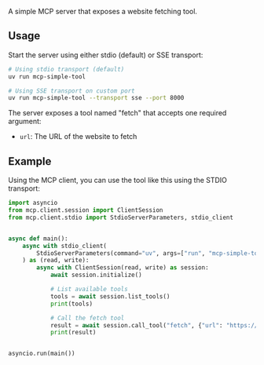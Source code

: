 
A simple MCP server that exposes a website fetching tool.

## Usage

Start the server using either stdio (default) or SSE transport:

```bash
# Using stdio transport (default)
uv run mcp-simple-tool

# Using SSE transport on custom port
uv run mcp-simple-tool --transport sse --port 8000
```

The server exposes a tool named "fetch" that accepts one required argument:

- `url`: The URL of the website to fetch

## Example

Using the MCP client, you can use the tool like this using the STDIO transport:

```python
import asyncio
from mcp.client.session import ClientSession
from mcp.client.stdio import StdioServerParameters, stdio_client


async def main():
    async with stdio_client(
        StdioServerParameters(command="uv", args=["run", "mcp-simple-tool"])
    ) as (read, write):
        async with ClientSession(read, write) as session:
            await session.initialize()

            # List available tools
            tools = await session.list_tools()
            print(tools)

            # Call the fetch tool
            result = await session.call_tool("fetch", {"url": "https://example.com"})
            print(result)


asyncio.run(main())

```
